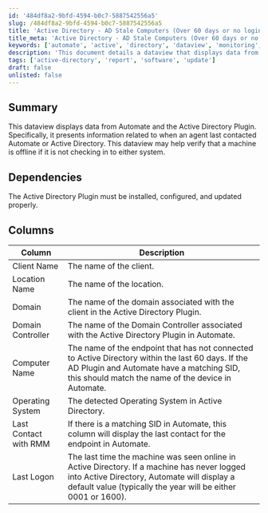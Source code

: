 ```yaml
---
id: '484df8a2-9bfd-4594-b0c7-5887542556a5'
slug: /484df8a2-9bfd-4594-b0c7-5887542556a5
title: 'Active Directory - AD Stale Computers (Over 60 days or no login)'
title_meta: 'Active Directory - AD Stale Computers (Over 60 days or no login)'
keywords: ['automate', 'active', 'directory', 'dataview', 'monitoring', 'endpoint']
description: 'This document details a dataview that displays data from Automate and the Active Directory Plugin, focusing on the last contact status of agents. It assists in verifying if a machine is offline by checking its last communication with either system.'
tags: ['active-directory', 'report', 'software', 'update']
draft: false
unlisted: false
---
```


## Summary

This dataview displays data from Automate and the Active Directory Plugin. Specifically, it presents information related to when an agent last contacted Automate or Active Directory. This dataview may help verify that a machine is offline if it is not checking in to either system.

## Dependencies

The Active Directory Plugin must be installed, configured, and updated properly.

## Columns

| Column                  | Description                                                                                                                                                                                                 |
|------------------------|-------------------------------------------------------------------------------------------------------------------------------------------------------------------------------------------------------------|
| Client Name            | The name of the client.                                                                                                                                                                                    |
| Location Name          | The name of the location.                                                                                                                                                                                  |
| Domain                 | The name of the domain associated with the client in the Active Directory Plugin.                                                                                                                        |
| Domain Controller      | The name of the Domain Controller associated with the Active Directory Plugin in Automate.                                                                                                               |
| Computer Name          | The name of the endpoint that has not connected to Active Directory within the last 60 days. If the AD Plugin and Automate have a matching SID, this should match the name of the device in Automate.      |
| Operating System       | The detected Operating System in Active Directory.                                                                                                                                                         |
| Last Contact with RMM  | If there is a matching SID in Automate, this column will display the last contact for the endpoint in Automate.                                                                                           |
| Last Logon             | The last time the machine was seen online in Active Directory. If a machine has never logged into Active Directory, Automate will display a default value (typically the year will be either 0001 or 1600). |

